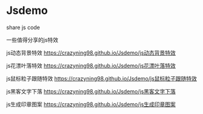 # Jsdemo
share js code



一些值得分享的js特效

js动态背景特效
https://crazyning98.github.io/Jsdemo/js动态背景特效

js花漂叶落特效
https://crazyning98.github.io/Jsdemo/js花漂叶落特效

js鼠标粒子跟随特效
https://crazyning98.github.io/Jsdemo/js鼠标粒子跟随特效

js黑客文字下落
https://crazyning98.github.io/Jsdemo/js黑客文字下落

js生成印章图案
https://crazyning98.github.io/Jsdemo/js生成印章图案

